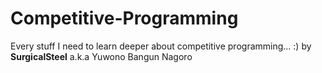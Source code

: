 # Competitive-Programming
Every stuff I need to learn deeper about competitive programming... :) by <b>SurgicalSteel</b> a.k.a Yuwono Bangun Nagoro
